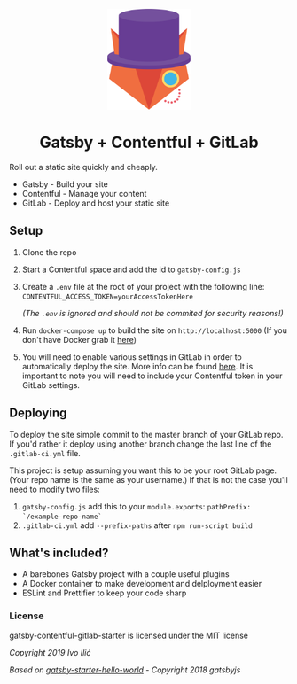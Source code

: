 <span align="center">
</span>
<p align="center">
  <a href="https://github.com/ivoilic/gatsby-contentful-gitlab-starter">
    <img width="150" src="./static/logo.svg" alt="gatsby-contentful-gitlab-starter logo"/>
  </a>
</p>
<h1 align="center">Gatsby + Contentful + GitLab</h1>
Roll out a static site quickly and cheaply.

- Gatsby - Build your site
- Contentful - Manage your content
- GitLab - Deploy and host your static site
## Setup
1. Clone the repo
2. Start a Contentful space and add the id to `gatsby-config.js`
3. Create a `.env` file at the root of your project with the following line: `CONTENTFUL_ACCESS_TOKEN=yourAccessTokenHere`

    _(The `.env` is ignored and should not be commited for security reasons!)_
4. Run `docker-compose up` to build the site on `http://localhost:5000` (If you don't have Docker grab it [here](https://www.docker.com/))
5. You will need to enable various settings in GitLab in order to automatically deploy the site. More info can be found [here](https://docs.gitlab.com/ce/ci/quick_start/README.html). It is important to note you will need to include your Contentful token in your GitLab settings.

## Deploying
To deploy the site simple commit to the master branch of your GitLab repo. If you'd rather it deploy using another branch change the last line of the `.gitlab-ci.yml` file.

This project is setup assuming you want this to be your root GitLab page. (Your repo name is the same as your username.) If that is not the case you'll need to modify two files:

1. `gatsby-config.js` add this to your `module.exports`: ```pathPrefix: `/example-repo-name` ```
2. `.gitlab-ci.yml` add ```--prefix-paths``` after `npm run-script build`

## What's included?
- A barebones Gatsby project with a couple useful plugins
- A Docker container to make development and delployment easier
- ESLint and Prettifier to keep your code sharp

### License
gatsby-contentful-gitlab-starter is licensed under the MIT license

_Copyright 2019 Ivo Ilić_

_Based on [gatsby-starter-hello-world](https://github.com/gatsbyjs/gatsby-starter-hello-world) - Copyright 2018 gatsbyjs_

